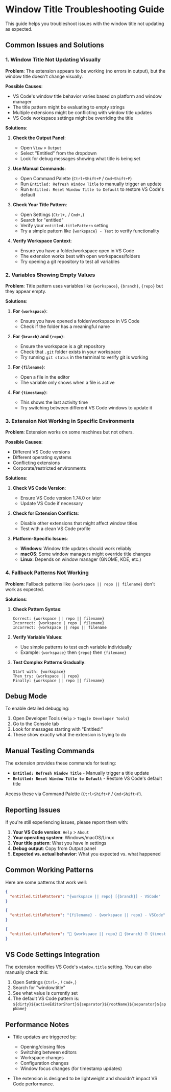 # Window Title Troubleshooting Guide

This guide helps you troubleshoot issues with the window title not updating as expected.

## Common Issues and Solutions

### 1. Window Title Not Updating Visually

**Problem**: The extension appears to be working (no errors in output), but the window title doesn't change visually.

**Possible Causes**:

- VS Code's window title behavior varies based on platform and window manager
- The title pattern might be evaluating to empty strings
- Multiple extensions might be conflicting with window title updates
- VS Code workspace settings might be overriding the title

**Solutions**:

1. **Check the Output Panel**:
   - Open `View` > `Output`
   - Select "Entitled" from the dropdown
   - Look for debug messages showing what title is being set

2. **Use Manual Commands**:
   - Open Command Palette (`Ctrl+Shift+P` / `Cmd+Shift+P`)
   - Run `Entitled: Refresh Window Title` to manually trigger an update
   - Run `Entitled: Reset Window Title to Default` to restore VS Code's default

3. **Check Your Title Pattern**:
   - Open Settings (`Ctrl+,` / `Cmd+,`)
   - Search for "entitled"
   - Verify your `entitled.titlePattern` setting
   - Try a simple pattern like `{workspace} - Test` to verify functionality

4. **Verify Workspace Context**:
   - Ensure you have a folder/workspace open in VS Code
   - The extension works best with open workspaces/folders
   - Try opening a git repository to test all variables

### 2. Variables Showing Empty Values

**Problem**: Title pattern uses variables like `{workspace}`, `{branch}`, `{repo}` but they appear empty.

**Solutions**:

1. **For `{workspace}`**:
   - Ensure you have opened a folder/workspace in VS Code
   - Check if the folder has a meaningful name

2. **For `{branch}` and `{repo}`**:
   - Ensure the workspace is a git repository
   - Check that `.git` folder exists in your workspace
   - Try running `git status` in the terminal to verify git is working

3. **For `{filename}`**:
   - Open a file in the editor
   - The variable only shows when a file is active

4. **For `{timestamp}`**:
   - This shows the last activity time
   - Try switching between different VS Code windows to update it

### 3. Extension Not Working in Specific Environments

**Problem**: Extension works on some machines but not others.

**Possible Causes**:

- Different VS Code versions
- Different operating systems
- Conflicting extensions
- Corporate/restricted environments

**Solutions**:

1. **Check VS Code Version**:
   - Ensure VS Code version 1.74.0 or later
   - Update VS Code if necessary

2. **Check for Extension Conflicts**:
   - Disable other extensions that might affect window titles
   - Test with a clean VS Code profile

3. **Platform-Specific Issues**:
   - **Windows**: Window title updates should work reliably
   - **macOS**: Some window managers might override title changes
   - **Linux**: Depends on window manager (GNOME, KDE, etc.)

### 4. Fallback Patterns Not Working

**Problem**: Fallback patterns like `{workspace || repo || filename}` don't work as expected.

**Solutions**:

1. **Check Pattern Syntax**:

   ```text
   Correct: {workspace || repo || filename}
   Incorrect: {workspace | repo | filename}
   Incorrect: {workspace || repo || filename
   ```

2. **Verify Variable Values**:
   - Use simple patterns to test each variable individually
   - Example: `{workspace}` then `{repo}` then `{filename}`

3. **Test Complex Patterns Gradually**:

   ```text
   Start with: {workspace}
   Then try: {workspace || repo}
   Finally: {workspace || repo || filename}
   ```

## Debug Mode

To enable detailed debugging:

1. Open Developer Tools (`Help` > `Toggle Developer Tools`)
2. Go to the Console tab
3. Look for messages starting with "Entitled:"
4. These show exactly what the extension is trying to do

## Manual Testing Commands

The extension provides these commands for testing:

- **`Entitled: Refresh Window Title`** - Manually trigger a title update
- **`Entitled: Reset Window Title to Default`** - Restore VS Code's default title

Access these via Command Palette (`Ctrl+Shift+P` / `Cmd+Shift+P`).

## Reporting Issues

If you're still experiencing issues, please report them with:

1. **Your VS Code version**: `Help` > `About`
2. **Your operating system**: Windows/macOS/Linux
3. **Your title pattern**: What you have in settings
4. **Debug output**: Copy from Output panel
5. **Expected vs. actual behavior**: What you expected vs. what happened

## Common Working Patterns

Here are some patterns that work well:

```json
{
  "entitled.titlePattern": "{workspace || repo} [{branch}] - VSCode"
}
```

```json
{
  "entitled.titlePattern": "{filename} - {workspace || repo} - VSCode"
}
```

```json
{
  "entitled.titlePattern": "📁 {workspace || repo} 🌿 {branch} ⏰ {timestamp}"
}
```

## VS Code Settings Integration

The extension modifies VS Code's `window.title` setting. You can also manually check this:

1. Open Settings (`Ctrl+,` / `Cmd+,`)
2. Search for "window.title"
3. See what value is currently set
4. The default VS Code pattern is: `${dirty}${activeEditorShort}${separator}${rootName}${separator}${appName}`

## Performance Notes

- Title updates are triggered by:
  - Opening/closing files
  - Switching between editors
  - Workspace changes
  - Configuration changes
  - Window focus changes (for timestamp updates)

- The extension is designed to be lightweight and shouldn't impact VS Code performance.
